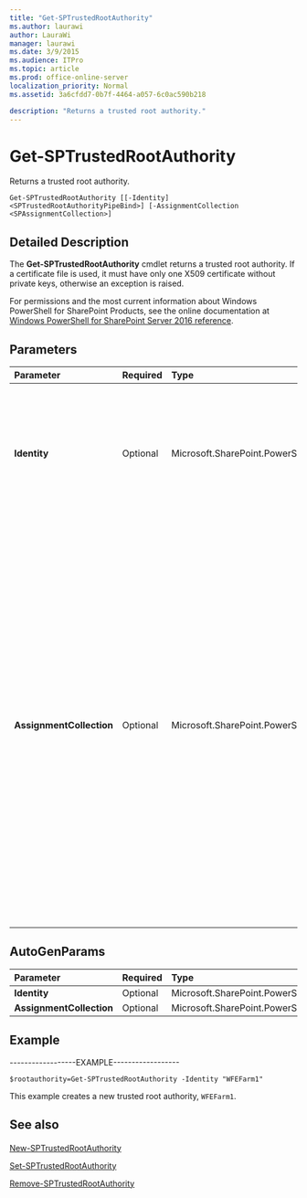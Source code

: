 ```yaml
---
title: "Get-SPTrustedRootAuthority"
ms.author: laurawi
author: LauraWi
manager: laurawi
ms.date: 3/9/2015
ms.audience: ITPro
ms.topic: article
ms.prod: office-online-server
localization_priority: Normal
ms.assetid: 3a6cfdd7-0b7f-4464-a057-6c0ac590b218

description: "Returns a trusted root authority."
---
```


# Get-SPTrustedRootAuthority

Returns a trusted root authority.
  
```
Get-SPTrustedRootAuthority [[-Identity] <SPTrustedRootAuthorityPipeBind>] [-AssignmentCollection <SPAssignmentCollection>]
```

## Detailed Description

The **Get-SPTrustedRootAuthority** cmdlet returns a trusted root authority. If a certificate file is used, it must have only one X509 certificate without private keys, otherwise an exception is raised. 
  
For permissions and the most current information about Windows PowerShell for SharePoint Products, see the online documentation at [Windows PowerShell for SharePoint Server 2016 reference](https://go.microsoft.com/fwlink/p/?LinkId=671715).
  
## Parameters

|**Parameter**|**Required**|**Type**|**Description**|
|:-----|:-----|:-----|:-----|
|**Identity** <br/> |Optional  <br/> |Microsoft.SharePoint.PowerShell.SPTrustedRootAuthorityPipeBind  <br/> |Specifies the trusted root authority to get.  <br/> The type must be a valid GUID, in the form 12345678-90ab-cdef-1234-567890bcdefgh; a valid name of a trusted root authority (for example, WFEFarm1); or an instance of a valid **SPTrustedRootAuthority** object.  <br/> |
|**AssignmentCollection** <br/> |Optional  <br/> |Microsoft.SharePoint.PowerShell.SPAssignmentCollection  <br/> |Manages objects for the purpose of proper disposal. Use of objects, such as **SPWeb** or **SPSite**, can use large amounts of memory and use of these objects in Windows PowerShell scripts requires proper memory management. Using the **SPAssignment** object, you can assign objects to a variable and dispose of the objects after they are needed to free up memory. When **SPWeb**, **SPSite**, or **SPSiteAdministration** objects are used, the objects are automatically disposed of if an assignment collection or the **Global** parameter is not used.  <br/> > [!NOTE]> When the **Global** parameter is used, all objects are contained in the global store. If objects are not immediately used, or disposed of by using the **Stop-SPAssignment** command, an out-of-memory scenario can occur.           |
   
## AutoGenParams

|**Parameter**|**Required**|**Type**|**Description**|
|:-----|:-----|:-----|:-----|
|**Identity** <br/> |Optional  <br/> |Microsoft.SharePoint.PowerShell.SPTrustedRootAuthorityPipeBind  <br/> ||
|**AssignmentCollection** <br/> |Optional  <br/> |Microsoft.SharePoint.PowerShell.SPAssignmentCollection  <br/> ||
   
## Example

------------------EXAMPLE------------------
  
```
$rootauthority=Get-SPTrustedRootAuthority -Identity "WFEFarm1"
```

This example creates a new trusted root authority,  `WFEFarm1`.
  
## See also

#### 

[New-SPTrustedRootAuthority](new-sptrustedrootauthority.md)
  
[Set-SPTrustedRootAuthority](set-sptrustedrootauthority.md)
  
[Remove-SPTrustedRootAuthority](remove-sptrustedrootauthority.md)

